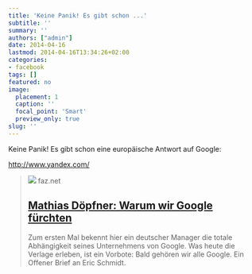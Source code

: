 ```yaml
---
title: 'Keine Panik! Es gibt schon ...'
subtitle: ''
summary: ''
authors: ["admin"]
date: 2014-04-16
lastmod: 2014-04-16T13:34:26+02:00
categories:
- facebook
tags: []
featured: no
image:
  placement: 1
  caption: ''
  focal_point: 'Smart'
  preview_only: true
slug: ''
---
```

Keine Panik! Es gibt schon eine europäische Antwort auf Google:

http://www.yandex.com/
> [![](https://media0.faz.net/ppmedia/aktuell/feuilleton/1465365244/1.2897536/facebook_teaser/mathias-doepfner.jpg)](http://www.faz.net/aktuell/feuilleton/medien/mathias-doepfner-warum-wir-google-fuerchten-12897463.html)
> faz.net
> ## [Mathias Döpfner: Warum wir Google fürchten](http://www.faz.net/aktuell/feuilleton/medien/mathias-doepfner-warum-wir-google-fuerchten-12897463.html)
>
>Zum ersten Mal bekennt hier ein deutscher Manager die totale Abhängigkeit seines Unternehmens von Google. Was heute die Verlage erleben, ist ein Vorbote: Bald gehören wir alle Google. Ein Offener Brief an Eric Schmidt.

